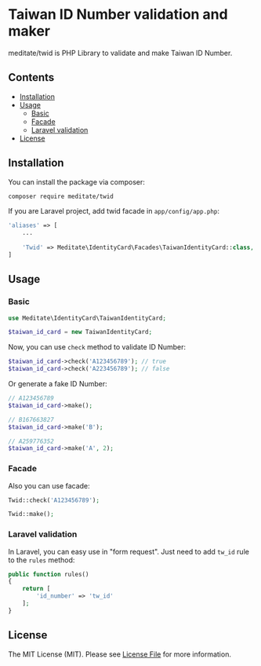 # Taiwan ID Number validation and maker

meditate/twid is PHP Library to validate and make Taiwan ID Number.

## Contents

- [Installation](#installation)
- [Usage](#usage)
    - [Basic](#basic)
    - [Facade](#facade)
    - [Laravel validation](#laravel-validation)
- [License](#License)

## Installation

You can install the package via composer:

```bash
composer require meditate/twid
```

If you are Laravel project, add twid facade in `app/config/app.php`:

```php
'aliases' => [
	...
    
    'Twid' => Meditate\IdentityCard\Facades\TaiwanIdentityCard::class,
]
```

## Usage

### Basic

```php
use Meditate\IdentityCard\TaiwanIdentityCard;

$taiwan_id_card = new TaiwanIdentityCard;
```

Now, you can use `check` method to validate ID Number:

```php
$taiwan_id_card->check('A123456789'); // true
$taiwan_id_card->check('A223456789'); // false
```

Or generate a fake ID Number:

```php
// A123456789
$taiwan_id_card->make();

// B167663827
$taiwan_id_card->make('B');

// A259776352
$taiwan_id_card->make('A', 2);
```

### Facade

Also you can use facade:

```php
Twid::check('A123456789');

Twid::make();
```

### Laravel validation

In Laravel, you can easy use in "form request". Just need to add `tw_id` rule to the `rules` method:

```php
public function rules()
{
    return [
        'id_number' => 'tw_id'
    ];
}
```

## License

The MIT License (MIT). Please see [License File](https://github.com/thephpleague/skeleton/blob/master/LICENSE.md) for more information.
